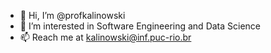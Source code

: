 - 👋 Hi, I’m @profkalinowski
- 👀 I’m interested in Software Engineering and Data Science
- 📫 Reach me at kalinowski@inf.puc-rio.br

<!---
profkalinowski/profkalinowski is a ✨ special ✨ repository because its `README.md` (this file) appears on your GitHub profile.
You can click the Preview link to take a look at your changes.
--->
